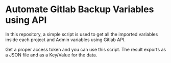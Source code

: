 # Automate Gitlab Backup Variables using API

In this repository, a simple script is used to get all the imported variables inside each project and Admin variables using Gitlab API.

Get a proper access token and you can use this script.
The result exports as a JSON file and as a Key/Value for the data.